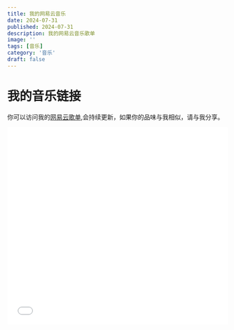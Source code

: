 ```yaml
---
title: 我的网易云音乐
date: 2024-07-31
published: 2024-07-31
description: 我的网易云音乐歌单
image: ''
tags: [音乐]
category: '音乐'
draft: false 
---
```




# 我的音乐链接

你可以访问我的<a href="https://tenf-music.netlify.app/" target="_blank">网易云歌单</a>,会持续更新，如果你的品味与我相似，请与我分享。


<iframe frameborder="no" border="0" marginwidth="0" marginheight="0" width="100%" height=450 src="//music.163.com/outchain/player?type=0&id=7525000650&auto=0&height=430"></iframe>

